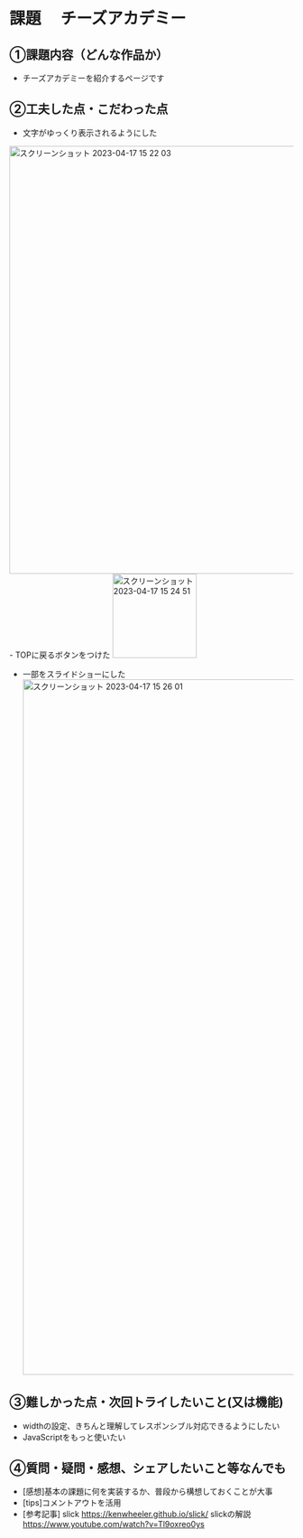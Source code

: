 # 課題　 チーズアカデミー

## ①課題内容（どんな作品か）
- チーズアカデミーを紹介するページです

## ②工夫した点・こだわった点
- 文字がゆっくり表示されるようにした
 <img width="758" alt="スクリーンショット 2023-04-17 15 22 03" src="https://user-images.githubusercontent.com/130659722/232401335-d693a2c8-c945-468d-91e2-7ed6df4de58f.png">
- TOPに戻るボタンをつけた
 <img width="149" alt="スクリーンショット 2023-04-17 15 24 51" src="https://user-images.githubusercontent.com/130659722/232401744-1610d9ba-c0ff-49f3-a7e3-cb740f24b1fc.png">

- 一部をスライドショーにした
  <img width="1232" alt="スクリーンショット 2023-04-17 15 26 01" src="https://user-images.githubusercontent.com/130659722/232401857-8913352c-b569-413f-b3cf-2025646bd54a.png">


## ③難しかった点・次回トライしたいこと(又は機能)
- widthの設定、きちんと理解してレスポンシブル対応できるようにしたい
- JavaScriptをもっと使いたい

## ④質問・疑問・感想、シェアしたいこと等なんでも
- [感想]基本の課題に何を実装するか、普段から構想しておくことが大事
- [tips]コメントアウトを活用
- [参考記事] slick https://kenwheeler.github.io/slick/
            slickの解説 https://www.youtube.com/watch?v=Tl9oxreo0ys